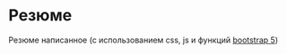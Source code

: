 # Резюме

Резюме написанное (с использованием css, js и функций [bootstrap 5](https://getbootstrap.su))